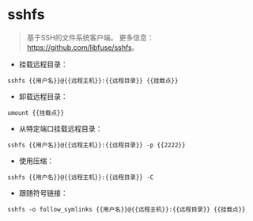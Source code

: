 # sshfs

> 基于SSH的文件系统客户端。
> 更多信息：<https://github.com/libfuse/sshfs>。

- 挂载远程目录：

`sshfs {{用户名}}@{{远程主机}}:{{远程目录}} {{挂载点}}`

- 卸载远程目录：

`umount {{挂载点}}`

- 从特定端口挂载远程目录：

`sshfs {{用户名}}@{{远程主机}}:{{远程目录}} -p {{2222}}`

- 使用压缩：

`sshfs {{用户名}}@{{远程主机}}:{{远程目录}} -C`

- 跟随符号链接：

`sshfs -o follow_symlinks {{用户名}}@{{远程主机}}:{{远程目录}} {{挂载点}}`